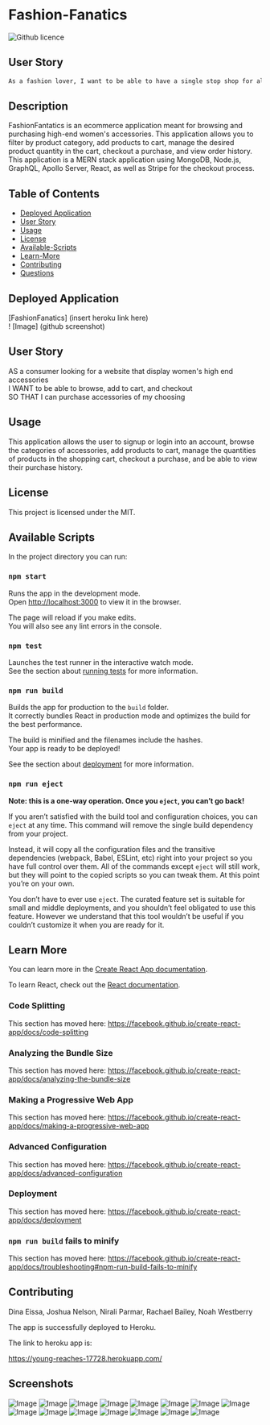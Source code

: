 # Fashion-Fanatics
![Github licence](http://img.shields.io/badge/license-MIT-blue.svg)

## User Story

```md
As a fashion lover, I want to be able to have a single stop shop for all the accessories. If you are a fashion fanatic, you will love this app.
```

## Description
FashionFantatics is an ecommerce application meant for browsing and purchasing high-end women's accessories. This application allows you to filter by product category, add products to cart, manage the desired product quantity in the cart, checkout a purchase, and view order history. This application is a MERN stack application using MongoDB, Node.js, GraphQL, Apollo Server, React, as well as Stripe for the checkout process.

## Table of Contents
* [Deployed Application](#deployed-application)
* [User Story](#user-story)
* [Usage](#usage)
* [License](#license)
* [Available-Scripts](#available-scripts)
* [Learn-More](#learn-more)
* [Contributing](#contributing)
* [Questions](#questions)

## Deployed Application
[FashionFanatics] (insert heroku link here) <br />
! [Image] (github screenshot) <br />

## User Story
AS a consumer looking for a website that display women's high end accessories<br />
I WANT to be able to browse, add to cart, and checkout<br />
SO THAT I can purchase accessories of my choosing<br />


## Usage 

This application allows the user to signup or login into an account, browse the categories of accessories, add products to cart, manage the quantities of products in the shopping cart, checkout a purchase, and be able to view their purchase history.

## License

This project is licensed under the MIT.

## Available Scripts

In the project directory you can run:

### `npm start`

Runs the app in the development mode.<br />
Open [http://localhost:3000](http://localhost:3000) to view it in the browser.

The page will reload if you make edits.<br />
You will also see any lint errors in the console.

### `npm test`

Launches the test runner in the interactive watch mode.<br />
See the section about [running tests](https://facebook.github.io/create-react-app/docs/running-tests) for more information.

### `npm run build`

Builds the app for production to the `build` folder.<br />
It correctly bundles React in production mode and optimizes the build for the best performance.

The build is minified and the filenames include the hashes.<br />
Your app is ready to be deployed!

See the section about [deployment](https://facebook.github.io/create-react-app/docs/deployment) for more information.

### `npm run eject`

**Note: this is a one-way operation. Once you `eject`, you can’t go back!**

If you aren’t satisfied with the build tool and configuration choices, you can `eject` at any time. This command will remove the single build dependency from your project.

Instead, it will copy all the configuration files and the transitive dependencies (webpack, Babel, ESLint, etc) right into your project so you have full control over them. All of the commands except `eject` will still work, but they will point to the copied scripts so you can tweak them. At this point you’re on your own.

You don’t have to ever use `eject`. The curated feature set is suitable for small and middle deployments, and you shouldn’t feel obligated to use this feature. However we understand that this tool wouldn’t be useful if you couldn’t customize it when you are ready for it.

## Learn More

You can learn more in the [Create React App documentation](https://facebook.github.io/create-react-app/docs/getting-started).

To learn React, check out the [React documentation](https://reactjs.org/).

### Code Splitting

This section has moved here: https://facebook.github.io/create-react-app/docs/code-splitting

### Analyzing the Bundle Size

This section has moved here: https://facebook.github.io/create-react-app/docs/analyzing-the-bundle-size

### Making a Progressive Web App

This section has moved here: https://facebook.github.io/create-react-app/docs/making-a-progressive-web-app

### Advanced Configuration

This section has moved here: https://facebook.github.io/create-react-app/docs/advanced-configuration

### Deployment

This section has moved here: https://facebook.github.io/create-react-app/docs/deployment

### `npm run build` fails to minify

This section has moved here: https://facebook.github.io/create-react-app/docs/troubleshooting#npm-run-build-fails-to-minify


## Contributing

Dina Eissa, Joshua Nelson, Nirali Parmar, Rachael Bailey, Noah Westberry

The app is successfully deployed to Heroku.

The link to heroku app is:

https://young-reaches-17728.herokuapp.com/


## Screenshots

![Image](./client/src/assets/screenshot1.jpg)
![Image](./client/src/assets/screenshot2.jpg)
![Image](./client/src/assets/screenshot3.jpg)
![Image](./client/src/assets/screenshot4.jpg)
![Image](./client/src/assets/screenshot5.jpg)
![Image](./client/src/assets/screenshot6.jpg)
![Image](./client/src/assets/screenshot7.jpg)
![Image](./client/src/assets/screenshot8.jpg)
![Image](./client/src/assets/screenshot9.jpg)
![Image](./client/src/assets/screenshot10.jpg)
![Image](./client/src/assets/screenshot11.jpg)
![Image](./client/src/assets/screenshot12.jpg)
![Image](./client/src/assets/screenshot13.jpg)
![Image](./client/src/assets/screenshot14.jpg)
![Image](./client/src/assets/screenshot15.jpg)